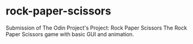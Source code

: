 # rock-paper-scissors
Submission of The Odin Project's Project: Rock Paper Scissors
The Rock Paper Scissors game with basic GUI and animation.
